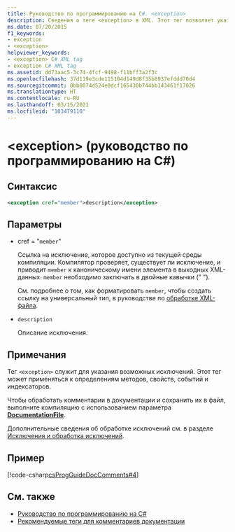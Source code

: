 ```yaml
---
title: Руководство по программированию на C#. <exception>
description: Сведения о теге <exception> в XML. Этот тег позволяет указать, какие исключения могут быть созданы. Он может применяться к методам, свойствам, событиям и индексаторам.
ms.date: 07/20/2015
f1_keywords:
- exception
- <exception>
helpviewer_keywords:
- <exception> C# XML tag
- exception C# XML tag
ms.assetid: dd73aac5-3c74-4fcf-9498-f11bff3a2f3c
ms.openlocfilehash: 37d119e3cde115104d149d8f35b8937efddd70d4
ms.sourcegitcommit: 0bb8074d524e0dcf165430b744bb143461f17026
ms.translationtype: HT
ms.contentlocale: ru-RU
ms.lasthandoff: 03/15/2021
ms.locfileid: "103479110"
---
```

# <a name="exception-c-programming-guide"></a>\<exception> (руководство по программированию на C#)

## <a name="syntax"></a>Синтаксис

```xml
<exception cref="member">description</exception>
```

## <a name="parameters"></a>Параметры

- cref = "`member`"

  Ссылка на исключение, которое доступно из текущей среды компиляции. Компилятор проверяет, существует ли исключение, и приводит `member` к каноническому имени элемента в выходных XML-данных. `member` необходимо заключать в двойные кавычки (" ").

  См. подробнее о том, как форматировать `member`, чтобы создать ссылку на универсальный тип, в руководстве по [обработке XML-файла](processing-the-xml-file.md).

- `description`

  Описание исключения.

## <a name="remarks"></a>Примечания

Тег `<exception>` служит для указания возможных исключений. Этот тег может применяться к определениям методов, свойств, событий и индексаторов.

Чтобы обработать комментарии в документации и сохранить их в файл, выполните компиляцию с использованием параметра [**DocumentationFile**](../../language-reference/compiler-options/output.md#documentationfile).

Дополнительные сведения об обработке исключений см. в разделе [Исключения и обработка исключений](../exceptions/index.md).

## <a name="example"></a>Пример

[!code-csharp[csProgGuideDocComments#4](~/samples/snippets/csharp/VS_Snippets_VBCSharp/csProgGuideDocComments/CS/DocComments.cs#4)]

## <a name="see-also"></a>См. также

- [Руководство по программированию на C#](../index.md)
- [Рекомендуемые теги для комментариев документации](recommended-tags-for-documentation-comments.md)
